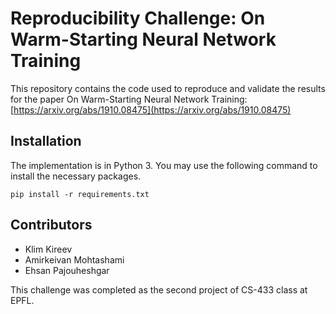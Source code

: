 

# Reproducibility Challenge: On Warm-Starting Neural Network Training
This repository contains the code used to reproduce and validate the results for the paper On Warm-Starting Neural Network Training: [https://arxiv.org/abs/1910.08475](https://arxiv.org/abs/1910.08475)


##

## Installation

The implementation is in Python 3. You may use the following command to install the necessary packages.

```pip install -r requirements.txt```

## Contributors
* Klim Kireev
* Amirkeivan Mohtashami
* Ehsan Pajouheshgar

This challenge was completed as the second project of CS-433 class at EPFL.